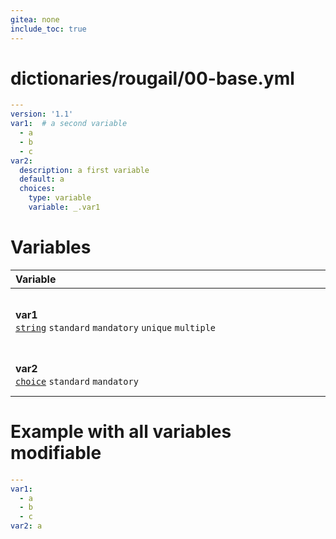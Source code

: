 ```yaml
---
gitea: none
include_toc: true
---
```

# dictionaries/rougail/00-base.yml

```yaml
---
version: '1.1'
var1:  # a second variable
  - a
  - b
  - c
var2:
  description: a first variable
  default: a
  choices:
    type: variable
    variable: _.var1
```
# Variables

| Variable&nbsp;&nbsp;&nbsp;&nbsp;&nbsp;&nbsp;&nbsp;&nbsp;&nbsp;&nbsp;&nbsp;&nbsp;&nbsp;&nbsp;&nbsp;&nbsp;&nbsp;&nbsp;&nbsp;&nbsp;&nbsp;&nbsp;&nbsp;&nbsp;&nbsp;&nbsp;&nbsp;&nbsp;&nbsp;&nbsp;&nbsp;&nbsp;&nbsp;&nbsp;&nbsp;&nbsp;&nbsp;&nbsp;&nbsp;&nbsp;&nbsp;&nbsp;&nbsp;&nbsp;&nbsp;&nbsp;&nbsp;&nbsp;&nbsp;&nbsp;&nbsp;&nbsp;&nbsp;&nbsp;&nbsp;&nbsp;&nbsp;&nbsp;&nbsp;&nbsp;&nbsp;&nbsp;&nbsp;&nbsp;&nbsp;&nbsp;&nbsp;&nbsp;&nbsp;&nbsp;&nbsp;&nbsp;&nbsp;&nbsp;&nbsp;&nbsp;&nbsp;&nbsp;&nbsp;&nbsp;&nbsp;&nbsp;&nbsp;&nbsp;&nbsp;&nbsp;&nbsp;&nbsp;&nbsp;&nbsp;&nbsp;&nbsp;&nbsp;&nbsp;&nbsp;&nbsp;&nbsp;&nbsp;   | Description&nbsp;&nbsp;&nbsp;&nbsp;&nbsp;&nbsp;&nbsp;&nbsp;&nbsp;&nbsp;&nbsp;&nbsp;&nbsp;&nbsp;&nbsp;&nbsp;&nbsp;&nbsp;&nbsp;&nbsp;&nbsp;&nbsp;&nbsp;&nbsp;&nbsp;&nbsp;&nbsp;&nbsp;&nbsp;&nbsp;&nbsp;&nbsp;&nbsp;&nbsp;&nbsp;&nbsp;&nbsp;&nbsp;&nbsp;&nbsp;&nbsp;&nbsp;&nbsp;&nbsp;&nbsp;&nbsp;&nbsp;&nbsp;&nbsp;&nbsp;&nbsp;&nbsp;&nbsp;&nbsp;&nbsp;&nbsp;&nbsp;&nbsp;&nbsp;&nbsp;&nbsp;&nbsp;&nbsp;&nbsp;&nbsp;&nbsp;&nbsp;&nbsp;&nbsp;&nbsp;&nbsp;&nbsp;&nbsp;&nbsp;&nbsp;&nbsp;&nbsp;&nbsp;&nbsp;&nbsp;&nbsp;&nbsp;&nbsp;&nbsp;&nbsp;&nbsp;&nbsp;&nbsp;&nbsp;&nbsp;&nbsp;&nbsp;&nbsp;&nbsp;&nbsp;   |
|------------------------------------------------------------------------------------------------------------------------------------------------------------------------------------------------------------------------------------------------------------------------------------------------------------------------------------------------------------------------------------------------------------------------------------------------------------------------------------------------------------------------------------------------------------------------------------------------------------------------|---------------------------------------------------------------------------------------------------------------------------------------------------------------------------------------------------------------------------------------------------------------------------------------------------------------------------------------------------------------------------------------------------------------------------------------------------------------------------------------------------------------------------------------------------------------------------------------------------------|
| **var1**<br/>[`string`](https://rougail.readthedocs.io/en/latest/variable.html#variables-types) `standard` `mandatory` `unique` `multiple`                                                                                                                                                                                                                                                                                                                                                                                                                                                                             | A second variable.<br/>**Default**: <br/>- a<br/>- b<br/>- c                                                                                                                                                                                                                                                                                                                                                                                                                                                                                                                                            |
| **var2**<br/>[`choice`](https://rougail.readthedocs.io/en/latest/variable.html#variables-types) `standard` `mandatory`                                                                                                                                                                                                                                                                                                                                                                                                                                                                                                 | A first variable.<br/>**Choices**: the value of the variable "var1".<br/>**Default**: a                                                                                                                                                                                                                                                                                                                                                                                                                                                                                                                 |


# Example with all variables modifiable

```yaml
---
var1:
  - a
  - b
  - c
var2: a
```
